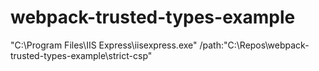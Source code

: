# webpack-trusted-types-example


"C:\Program Files\IIS Express\iisexpress.exe" /path:"C:\Repos\webpack-trusted-types-example\strict-csp"